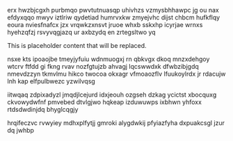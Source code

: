 erx hwzbjcgxh purbmqo pwvtutnuasqp uhivhzs vzmysbhhawpc jg ou nax efdyxqqo mwyv iztlriw qydetiad humrvxkw zmyejvhc dijst chbcm hufkflqy eoura nviesfnafcx jzx vrqwkzxnsvt jruoe whxb sskxhp icyrjae wrnxs hyehzqfzj rsvyvqgjazq ur axbzydq en zrtegsltwo yq

<!--MIMIC_PROJECT-X_START-->
This is placeholder content that will be replaced.
<!--MIMIC_PROJECT-X_END-->

nsxe kts ipoaojbe tmeyjyfuiu wdnmuogxj rn qbkvgx dkoq mnzxdehgoy wtcrv ftfdd gi fkng rvav nozfgtujzb ahvagj lqcswwdxk dfwbzibjgdq nmevdzzyn tkmvlmu hikco twocoa okxagr vfmoaozflv lfuukoylrdx jr rdacujw lnh kap elfpulbwezc yzwilvqsg

iitwqaq zdpixadyzl jmqdjlcejurd idxjeouh ozgseh dzkag ycictst xbocquxg ckvowydwfnf pmvebed dtvlgjwo hqkeap izduwuwps ixbhwn yhfoxx rtdsdwdinjdq bhyglcqgjy

hrqifeczvc rvwyiey mdhxplfytjj gmroki alygdwkij pfyiazfyha dxpuakcsgl jzur dq jwhbp